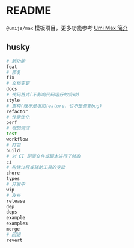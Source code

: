 # README

`@umijs/max` 模板项目，更多功能参考 [Umi Max 简介](https://umijs.org/docs/max/introduce)

## husky

```bash
# 新功能
feat
# 修复
fix
# 文档变更
docs
# 代码格式(不影响代码运行的变动)
style
# 重构(既不是增加feature，也不是修复bug)
refactor
# 性能优化
perf
# 增加测试
test
workflow
# 打包
build
# 对 CI 配置文件或脚本进行了修改
ci
# 构建过程或辅助工具的变动
chore
types
# 开发中
wip
# 发布
release
dep
deps
example
examples
merge
# 回退
revert
```
